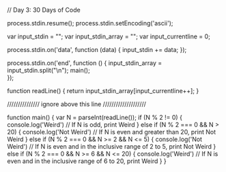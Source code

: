 // Day 3: 30 Days of Code

process.stdin.resume();
process.stdin.setEncoding('ascii');

var input_stdin = "";
var input_stdin_array = "";
var input_currentline = 0;

process.stdin.on('data', function (data) {
    input_stdin += data;
});

process.stdin.on('end', function () {
    input_stdin_array = input_stdin.split("\n");
    main();    
});

function readLine() {
    return input_stdin_array[input_currentline++];
}

/////////////// ignore above this line ////////////////////

function main() {
    var N = parseInt(readLine());
    if (N % 2 != 0) {
      console.log('Weird')
// If N is odd, print Weird
    } else if (N % 2 === 0 && N > 20) {
      console.log('Not Weird')
// If N is even and greater than 20, print Not Weird
    } else if (N % 2 === 0 && N >= 2 && N <= 5) {
      console.log('Not Weird')
// If N is even and in the inclusive range of 2 to 5, print Not Weird
    } else if (N % 2 === 0 && N >= 6 && N <= 20) {
      console.log('Weird')
// If N is even and in the inclusive range of 6 to 20, print Weird
    }
}
